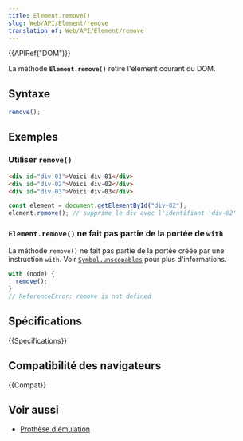 ```yaml
---
title: Element.remove()
slug: Web/API/Element/remove
translation_of: Web/API/Element/remove
---
```


{{APIRef("DOM")}}

La méthode **`Element.remove()`** retire l'élément courant du DOM.

## Syntaxe

```js
remove();
```

## Exemples

### Utiliser `remove()`

```html
<div id="div-01">Voici div-01</div>
<div id="div-02">Voici div-02</div>
<div id="div-03">Voici div-03</div>
```

```js
const element = document.getElementById("div-02");
element.remove(); // supprime le div avec l'identifiant 'div-02'
```

### `Element.remove()` ne fait pas partie de la portée de `with`

La méthode `remove()` ne fait pas partie de la portée créée par une instruction `with`. Voir [`Symbol.unscopables`](/fr/docs/Web/JavaScript/Reference/Global_Objects/Symbol/unscopables) pour plus d'informations.

```js
with (node) {
  remove();
}
// ReferenceError: remove is not defined
```

## Spécifications

{{Specifications}}

## Compatibilité des navigateurs

{{Compat}}

## Voir aussi

- [Prothèse d'émulation](https://github.com/chenzhenxi/element-remove)
